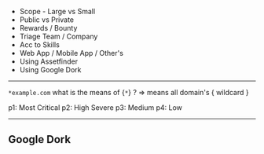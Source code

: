 
- Scope - Large vs Small
- Public vs Private
- Rewards / Bounty
- Triage Team / Company
- Acc to Skills
- Web App / Mobile App / Other's
- Using Assetfinder
- Using Google Dork

---

`*example.com` what is the means of {`*`} ?
=> means all domain's { wildcard }

p1: Most Critical
p2: High Severe
p3: Medium
p4: Low

---
## Google Dork
